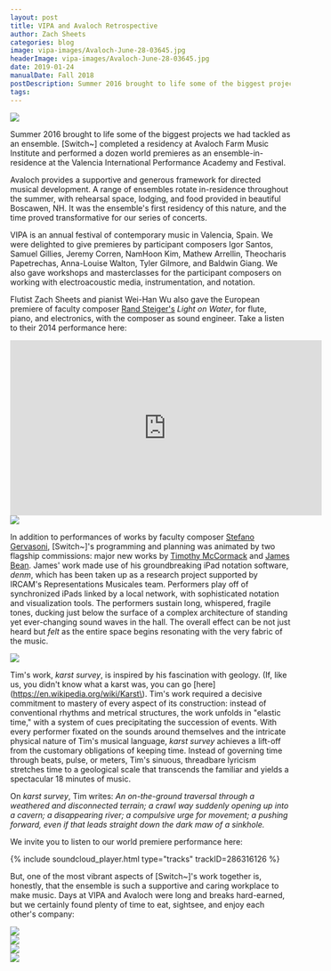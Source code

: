 ```yaml
---
layout: post
title: VIPA and Avaloch Retrospective
author: Zach Sheets
categories: blog
image: vipa-images/Avaloch-June-28-03645.jpg
headerImage: vipa-images/Avaloch-June-28-03645.jpg
date: 2019-01-24
manualDate: Fall 2018
postDescription: Summer 2016 brought to life some of the biggest projects we had tackled as an ensemble. [Switch~] completed a residency at Avaloch Farm Music Institute and performed a dozen world premieres as an ensemble-in-residence at the Valencia International Performance Academy and Festival.
tags:
---
```


<img class="float-sm-left col-sm-4 col-lg-3 pl-0" src="{{ site.images }}/vipa-images/Avaloch-June-28-03611.jpg">

Summer 2016 brought to life some of the biggest projects we had tackled as an ensemble. [Switch~] completed a residency at Avaloch Farm Music Institute and performed a dozen world premieres as an ensemble-in-residence at the Valencia International Performance Academy and Festival.

Avaloch provides a supportive and generous framework for directed musical development. A range of ensembles rotate in-residence throughout the summer, with rehearsal space, lodging, and food provided in beautiful Boscawen, NH. It was the ensemble's first residency of this nature, and the time proved transformative for our series of concerts.

<!-- <img class="float-sm-right col-sm-4 col-lg-3 p4-0" src="{{ site.images }}/vipa-images/Day2-ZachSheets-leads-SwitchEnsemble-Notation-Workshop.jpg"> -->

VIPA is an annual festival of contemporary music in Valencia, Spain. We were delighted to give premieres by participant composers Igor Santos, Samuel Gillies, Jeremy Corren, NamHoon Kim, Mathew Arrellin, Theocharis Papetrechas, Anna-Louise Walton, Tyler Gilmore, and Baldwin Giang. We also gave workshops and masterclasses for the participant composers on working with electroacoustic media, instrumentation, and notation.

Flutist Zach Sheets and pianist Wei-Han Wu also gave the European premiere of faculty composer [Rand Steiger's](http://rand.info/) *Light on Water*, for flute, piano, and electronics, with the composer as sound engineer. Take a listen to their 2014 performance here:

<div class="d-flex justify-content-center mb-5">
  <iframe class="embed-responsive-item" width="560" height="315" src="https://www.youtube.com/embed/wkRoWju29AI" frameborder="0" allowfullscreen></iframe>
</div>

<img class="float-sm-left col-sm-4 col-lg-3 pl-0" src="{{ site.images }}/vipa-images/bean-reh.jpg">

In addition to performances of works by faculty composer [Stefano Gervasoni](https://www.stefanogervasoni.net/), \[Switch\~\]'s programming and planning was animated by two flagship commissions: major new works by [Timothy McCormack](http://www.timothy-mccormack.com/) and [James Bean](jamesbean.info). James' work made use of his groundbreaking iPad notation software, *denm*, which has been taken up as a research project supported by IRCAM's Representations Musicales team. Performers play off of synchronized iPads linked by a local network, with sophisticated notation and visualization tools. The performers sustain long, whispered, fragile tones, ducking just below the surface of a complex architecture of standing yet ever-changing sound waves in the hall. The overall effect can be not just heard but *felt* as the entire space begins resonating with the very fabric of the music.

<img class="float-sm-right col-sm-4 col-lg-3 p4-0" src="{{ site.images }}/vipa-images/Avaloch-June-28-03631.jpg">

Tim's work, *karst survey*, is inspired by his fascination with geology. (If, like us, you didn't know what a karst was, you can go [here](https://en.wikipedia.org/wiki/Karst\). Tim's work required a decisive commitment to mastery of every aspect of its construction: instead of conventional rhythms and metrical structures, the work unfolds in "elastic time," with a system of cues precipitating the succession of events. With every performer fixated on the sounds around themselves and the intricate physical nature of Tim's musical language, *karst survey* achieves a lift-off from the customary obligations of keeping time. Instead of governing time through beats, pulse, or meters, Tim's sinuous, threadbare lyricism stretches time to a geological scale that transcends the familiar and yields a spectacular 18 minutes of music.


On *karst survey*, Tim writes: *An on-the-ground traversal through a weathered and disconnected terrain; a crawl way suddenly opening up into a cavern; a disappearing river; a compulsive urge for movement; a pushing forward, even if that leads straight down the dark maw of a sinkhole.*

We invite you to listen to our world premiere performance here:

{% include soundcloud_player.html type="tracks" trackID=286316126 %}

But, one of the most vibrant aspects of \[Switch\~\]'s work together is, honestly, that the ensemble is such a supportive and caring workplace to make music. Days at VIPA and Avaloch were long and breaks hard-earned, but we certainly found plenty of time to eat, sightsee, and enjoy each other's company:

<div class="d-flex bd-highlight">
  <div class="p-2 flex-fill bd-highlight"><img src="{{ site.images }}/vipa-images/Avaloch-June-28-2-2.jpg"></div>
  <div class="p-2 flex-fill bd-highlight"><img src="{{ site.images }}/vipa-images/Avaloch-June-28-2-4.jpg"></div>
</div>
<div class="d-flex bd-highlight">
  <div class="p-2 flex-fill bd-highlight"><img src="{{ site.images }}/vipa-images/Avaloch-June-28-2-6.jpg"></div>
  <div class="p-2 flex-fill bd-highlight"><img src="{{ site.images }}/vipa-images/IMG_2912.jpg"></div>
</div>
